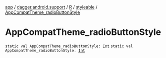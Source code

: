 [app](../../../index.md) / [dagger.android.support](../../index.md) / [R](../index.md) / [styleable](index.md) / [AppCompatTheme_radioButtonStyle](./-app-compat-theme_radio-button-style.md)

# AppCompatTheme_radioButtonStyle

`static val AppCompatTheme_radioButtonStyle: `[`Int`](https://kotlinlang.org/api/latest/jvm/stdlib/kotlin/-int/index.html)
`static val AppCompatTheme_radioButtonStyle: `[`Int`](https://kotlinlang.org/api/latest/jvm/stdlib/kotlin/-int/index.html)